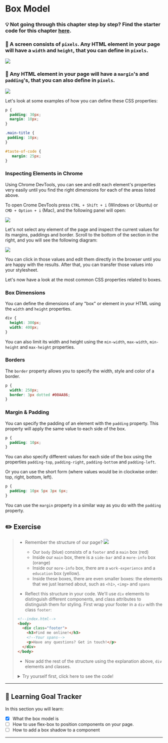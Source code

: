 # Box Model

### 💡 Not going through this chapter step by step? Find the starter code  for this chapter [here]().

### 🌟 A screen consists of `pixels`. Any HTML element in your page will have a `width` and `height`, that you can define in `pixels`.

[![](http://cd.sseu.re/20170208-aqays.png)](http://cd.sseu.re/20170208-aqays.png)

### 🌟 Any HTML element in your page will have a `margin`'s and `padding`'s, that you can also define in `pixels`.

[![](http://cd.sseu.re/20170208-dckoh.png)](http://cd.sseu.re/20170208-dckoh.png)

Let's look at some examples of how you can define these CSS properties:

```css
p {
  padding: 30px;
  margin: 10px;
}

.main-title {
 padding: 10px;
}

#taste-of-code {
   margin: 25px;
}
```

### Inspecting Elements in Chrome

Using Chrome DevTools, you can see and edit each element's properties very easily until you find the right dimensions for each of the areas listed above.

To open Crome DevTools press `CTRL + Shift + i` (Windows or Ubuntu) or `CMD + Option + i` (Mac), and the following panel will open:

[![](http://cd.sseu.re/20161125-cmgw8.png)](http://cd.sseu.re/20161125-cmgw8.png)

Let's not select any element of the page and inspect the current values for its margins, paddings and border. Scroll to the bottom of the section in the right, and you will see the following diagram:

[![](http://cd.sseu.re/20161125-92i74.png)](http://cd.sseu.re/20161125-92i74.png)

You can click in those values and edit them directly in the browser until you are happy with the results. After that, you can transfer those values into your stylesheet.

Let's now have a look at the most common CSS properties related to boxes.

### Box Dimensions

You can define the dimensions of any "box" or element in your HTML using the `width` and `height` properties.

```css
div {
  height: 300px;
  width: 400px;
}
```

You can also limit its width and height using the `min-width`, `max-width`, `min-height` and `max-height` properties.

### Borders

The `border` property allows you to specify the width, style and color of a border.

```css
p {
  width: 250px;
  border: 3px dotted #00AA86;
}
```

### Margin & Padding

You can specify the padding of an element with the `padding` property. This property will apply the same value to each side of the box.

```css
p {
  padding: 10px;
}
```

You can also specify different values for each side of the box using the properties `padding-top`, `padding-right`, `padding-bottom` and `padding-left`.

Or you can use the short form (where values would be in clockwise order: top, right, bottom, left).

```css
p {
  padding: 10px 5px 3px 6px;
}
```

You can use the `margin` property in a similar way as you do with the `padding` property.

## ✏️ Exercise
> * Remember the structure of our page?
> ![](https://cd.sseu.re/FireShot_Capture_1_-_Jane_Doe__-_file____Users_mimi_Code_Codaisseur_.png_2018-09-06_14-12-49.png)
>
>   * Our `body` (blue) consists of a `footer` and a `main` box (red)
>   * Inside our `main` box, there is a `side-bar` and a `more-info` box (orange)
>   * Inside our `more-info` box, there are a `work-experience` and a `education` box (yellow).
>   * Inside these boxes, there are even smaller boxes: the elements that we just learned about, such as `<h1>`, `<img>` and `spans`
> * Reflect this structure in your code. We'll use `div` elements to distinguish different components, and class attributes to distinguish them for styling. First wrap your footer in a `div` with the class `footer`:
> ```html
> <!--index.html-->
><body>
>   <div class="footer">
>     <h3>Find me online!</h3>
>     <!--Your spans-->
>     <p>Have any questions? Get in touch!</p>
>   </div>
></body>
>```
> * Now add the rest of the structure using the explanation above, `div` elements and classes.
><details>
>  <summary>
>     Try yourself first, click here to see the code!
>  </summary>
>
> ```html
> <!--index.html-->
><body>
>   <div class="main">
>     <div class="sidebar"></div>
>     <div class="more-info">
>       <div class="work-experience"></div>
>       <div class="education"></div>
>     </div>
>   </div>
>   <div class="footer">
>     <h3>Find me online!</h3>
>     <!--Your spans-->
>     <p>Have any questions? Get in touch!</p>
>   </div>
></body>
>```
> </p></details>



---
## 🎯 Learning Goal Tracker

In this section you will learn:

* [x] What the box model is
* [ ] How to use flex-box to position components on your page.
* [ ] How to add a box shadow to a component

---
